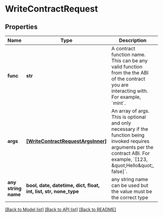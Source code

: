 # WriteContractRequest


## Properties
Name | Type | Description | Notes
------------ | ------------- | ------------- | -------------
**func** | **str** | A contract function name. This can be any valid function from the the ABI of the contract you are interacting with. For example, &#x60;mint&#x60;. | 
**args** | [**[WriteContractRequestArgsInner]**](WriteContractRequestArgsInner.md) | An array of args. This is optional and only necessary if the function being invoked requires arguments per the contract ABI. For example, &#x60;[123, \&quot;Hello\&quot;, false]&#x60;. | [optional] 
**any string name** | **bool, date, datetime, dict, float, int, list, str, none_type** | any string name can be used but the value must be the correct type | [optional]

[[Back to Model list]](../README.md#documentation-for-models) [[Back to API list]](../README.md#documentation-for-api-endpoints) [[Back to README]](../README.md)


